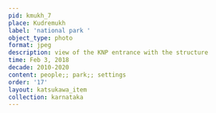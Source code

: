 ```yaml
---
pid: kmukh_7
place: Kudremukh
label: 'national park '
object_type: photo
format: jpeg
description: view of the KNP entrance with the structure
time: Feb 3, 2018
decade: 2010-2020
content: people;; park;; settings
order: '17'
layout: katsukawa_item
collection: karnataka
---
```


